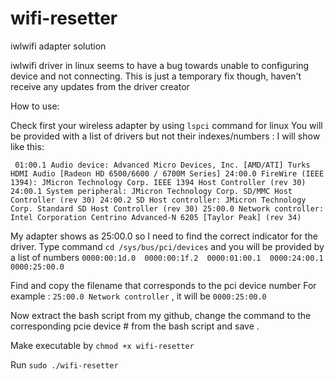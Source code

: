 # wifi-resetter
iwlwifi adapter solution

iwlwifi driver in linux seems to have a bug towards unable to configuring device and not connecting.
This is just a temporary fix though, haven't receive any updates from the driver creator

How to use:

Check first your wireless adapter  by using  `lspci` command for linux
You will be provided with a list of drivers but not their indexes/numbers :
I will show like this:

 ` 01:00.1 Audio device: Advanced Micro Devices, Inc. [AMD/ATI] Turks HDMI Audio [Radeon HD 6500/6600 / 6700M Series]
   24:00.0 FireWire (IEEE 1394): JMicron Technology Corp. IEEE 1394 Host Controller (rev 30)
   24:00.1 System peripheral: JMicron Technology Corp. SD/MMC Host Controller (rev 30)
   24:00.2 SD Host controller: JMicron Technology Corp. Standard SD Host Controller (rev 30)
   25:00.0 Network controller: Intel Corporation Centrino Advanced-N 6205 [Taylor Peak] (rev 34)`
 
My adapter shows as 25:00.0 so I need to find the correct indicator for the driver.
Type command `cd /sys/bus/pci/devices` and you will be provided by a list of numbers
  `0000:00:1d.0  0000:00:1f.2  0000:01:00.1  0000:24:00.1  0000:25:00.0`
  
Find and copy the filename that corresponds to the pci device number
For example : `25:00.0 Network controller` , it will be `0000:25:00.0`

Now extract the bash script from my github, change the command to the corresponding 
 pcie device # from the bash script and save .

Make executable by `chmod +x wifi-resetter`

Run 
`sudo ./wifi-resetter`






